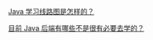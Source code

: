 [Java 学习线路图是怎样的？](https://www.zhihu.com/question/56110328/answer/370752381)

[目前 Java 后端有哪些不是很有必要去学的？](https://www.zhihu.com/question/305924723/answer/557800752)
